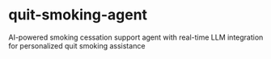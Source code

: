 # quit-smoking-agent
AI-powered smoking cessation support agent with real-time LLM integration for personalized quit smoking assistance
